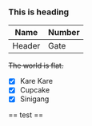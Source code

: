 ### This is heading

|Name|Number|
|----|------|
|Header|Gate|

[^1]: This is the footnote. 

~~The world is flat.~~

- [x] Kare Kare
- [x] Cupcake
- [x] Sinigang

== test ==




